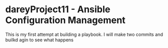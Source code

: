 # dareyProject11 - Ansible Configuration Management
This is my first attempt at building a playbook.
I will make two commits and builkd agin to see what happens
